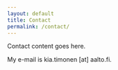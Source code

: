 ```yaml
---
layout: default
title: Contact
permalink: /contact/
---
```


Contact content goes here.

My e-mail is kia.timonen [at] aalto.fi.